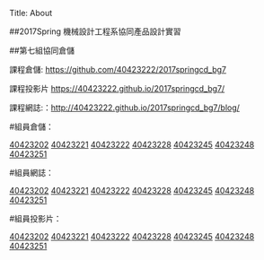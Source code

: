 Title: About

##2017Spring 機械設計工程系協同產品設計實習

##第七組協同倉儲

課程倉儲: <a href="https://github.com/40423222/2017springcd_bg7">https://github.com/40423222/2017springcd_bg7</a>

課程投影片 <a href="https://40423222.github.io/2017springcd_bg7/">https://40423222.github.io/2017springcd_bg7/</a>

課程網誌:：<a href="http://40423222.github.io/2017springcd_bg7/blog/">http://40423222.github.io/2017springcd_bg7/blog/</a>

#組員倉儲：

<a href="https://github.com/40423202/2017springcd_hw">40423202</a>
<a href="https://github.com/40423221/2017springcd_hw">40423221</a>
<a href="https://github.com/40423222/2017springcd_hw">40423222</a>
<a href="https://github.com/40423228/2017springcd_hw">40423228</a>
<a href="https://github.com/40423245/2017springcd_hw">40423245</a>
<a href="https://github.com/40423248/2017springcd_hw">40423248</a>
<a href="https://github.com/40423251/2017springcd_hw">40423251</a>

#組員網誌：

<a href="https://40423202.github.io/2017springcd_hw/blog/">40423202</a>
<a href="https://40423221.github.io/2017springcd_hw/blog/">40423221</a>
<a href="https://40423222.github.io/2017springcd_hw/blog/">40423222</a>
<a href="https://40423228.github.io/2017springcd_hw/blog/">40423228</a>
<a href="https://40423245.github.io/2017springcd_hw/blog/">40423245</a>
<a href="https://40423248.github.io/2017springcd_hw/blog/">40423248</a>
<a href="https://40423251.github.io/2017springcd_hw/blog/">40423251</a>

#組員投影片：

<a href="https://40423202.github.io/2017springcd_hw/">40423202</a>
<a href="https://40423221.github.io/2017springcd_hw/">40423221</a>
<a href="https://40423222.github.io/2017springcd_hw/">40423222</a>
<a href="https://40423228.github.io/2017springcd_hw/">40423228</a>
<a href="https://40423245.github.io/2017springcd_hw/">40423245</a>
<a href="https://40423248.github.io/2017springcd_hw/">40423248</a>
<a href="https://40423251.github.io/2017springcd_hw/">40423251</a>








